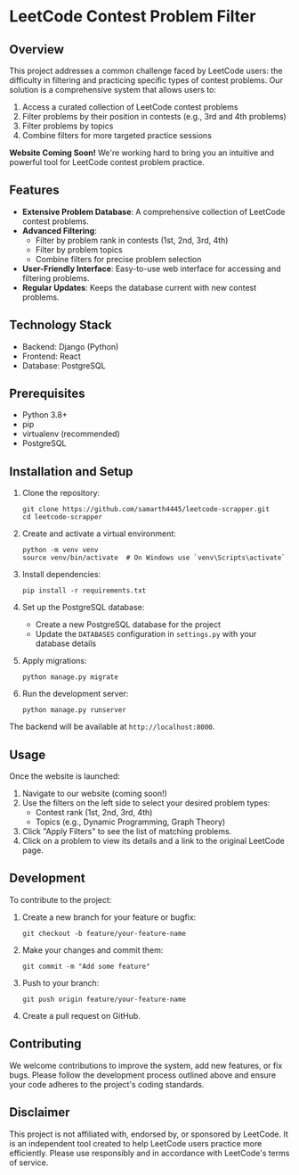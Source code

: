 # LeetCode Contest Problem Filter

## Overview

This project addresses a common challenge faced by LeetCode users: the difficulty in filtering and practicing specific types of contest problems. Our solution is a comprehensive system that allows users to:

1. Access a curated collection of LeetCode contest problems
2. Filter problems by their position in contests (e.g., 3rd and 4th problems)
3. Filter problems by topics
4. Combine filters for more targeted practice sessions

**Website Coming Soon!** We're working hard to bring you an intuitive and powerful tool for LeetCode contest problem practice.

## Features

- **Extensive Problem Database**: A comprehensive collection of LeetCode contest problems.
- **Advanced Filtering**: 
  - Filter by problem rank in contests (1st, 2nd, 3rd, 4th)
  - Filter by problem topics
  - Combine filters for precise problem selection
- **User-Friendly Interface**: Easy-to-use web interface for accessing and filtering problems.
- **Regular Updates**: Keeps the database current with new contest problems.

## Technology Stack

- Backend: Django (Python)
- Frontend: React
- Database: PostgreSQL

## Prerequisites

- Python 3.8+
- pip
- virtualenv (recommended)
- PostgreSQL

## Installation and Setup

1. Clone the repository:
   ```
   git clone https://github.com/samarth4445/leetcode-scrapper.git
   cd leetcode-scrapper
   ```

2. Create and activate a virtual environment:
   ```
   python -m venv venv
   source venv/bin/activate  # On Windows use `venv\Scripts\activate`
   ```

3. Install dependencies:
   ```
   pip install -r requirements.txt
   ```

4. Set up the PostgreSQL database:
   - Create a new PostgreSQL database for the project
   - Update the `DATABASES` configuration in `settings.py` with your database details

5. Apply migrations:
   ```
   python manage.py migrate
   ```

6. Run the development server:
   ```
   python manage.py runserver
   ```

The backend will be available at `http://localhost:8000`.

## Usage

Once the website is launched:

1. Navigate to our website (coming soon!)
2. Use the filters on the left side to select your desired problem types:
   - Contest rank (1st, 2nd, 3rd, 4th)
   - Topics (e.g., Dynamic Programming, Graph Theory)
3. Click "Apply Filters" to see the list of matching problems.
4. Click on a problem to view its details and a link to the original LeetCode page.

## Development

To contribute to the project:

1. Create a new branch for your feature or bugfix:
   ```
   git checkout -b feature/your-feature-name
   ```

2. Make your changes and commit them:
   ```
   git commit -m "Add some feature"
   ```

3. Push to your branch:
   ```
   git push origin feature/your-feature-name
   ```

4. Create a pull request on GitHub.

## Contributing

We welcome contributions to improve the system, add new features, or fix bugs. Please follow the development process outlined above and ensure your code adheres to the project's coding standards.

## Disclaimer

This project is not affiliated with, endorsed by, or sponsored by LeetCode. It is an independent tool created to help LeetCode users practice more efficiently. Please use responsibly and in accordance with LeetCode's terms of service.
